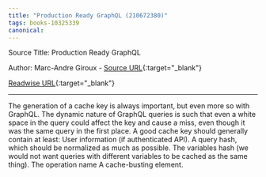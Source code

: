 ```yaml
---
title: "Production Ready GraphQL (210672380)"
tags: books-10325339
canonical: 
---
```


Source Title: Production Ready GraphQL

Author: Marc-Andre Giroux - [Source URL](){:target="_blank"}

[Readwise URL](https://readwise.io/open/210672380){:target="_blank"}

---

The generation of a cache key is always important, but even more so with GraphQL. The dynamic nature of GraphQL queries is such that even a white space in the query could affect the key and cause a miss, even though it was the same query in the first place. A good cache key should generally contain at least:
User information (if authenticated API).
A query hash, which should be normalized as much as possible.
The variables hash (we would not want queries with different variables to be cached as the same thing).
The operation name
A cache-busting element.
